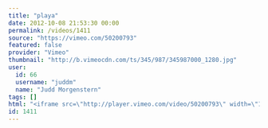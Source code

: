 ```yaml
---
title: "playa"
date: 2012-10-08 21:53:30 00:00
permalink: /videos/1411
source: "https://vimeo.com/50200793"
featured: false
provider: "Vimeo"
thumbnail: "http://b.vimeocdn.com/ts/345/987/345987000_1280.jpg"
user:
  id: 66
  username: "juddm"
  name: "Judd Morgenstern"
tags: []
html: "<iframe src=\"http://player.vimeo.com/video/50200793\" width=\"1280\" height=\"720\" frameborder=\"0\" webkitAllowFullScreen mozallowfullscreen allowFullScreen></iframe>"
id: 1411
---
```


